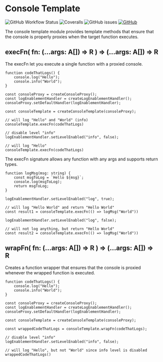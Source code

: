 # Console Template

![GitHub Workflow Status](https://img.shields.io/github/workflow/status/link-intersystems/console-redirection/Node.js%20CI)
![Coveralls](https://img.shields.io/coveralls/github/link-intersystems/console-redirection)
![GitHub issues](https://img.shields.io/github/issues-raw/link-intersystems/console-redirection)
[![GitHub](https://img.shields.io/github/license/link-intersystems/console-redirection?label=license)](LICENSE.md)

The console template module provides template methods that ensure that the console is properly proxies when the target function executes.

## execFn( fn: (...args: A[]) => R ) => (...args: A[]) => R

The execFn let you execute a single function with a proxied console.

    function codeThatLogs() {
        console.log("Hello");
        console.info("World");
    }

    const consoleProxy = createConsoleProxy();
    const logEnablementHandler = createLogEnablementHandler();
    consoleProxy.setDefaultHandler(logEnablementHandler);

    const consoleTemplate = createConsoleTemplate(consoleProxy);

    // will log "Hello" and "World" (info)
    consoleTemplate.execFn(codeThatLogs)

    // disable level "info"
    logEnablementHandler.setLevelEnabled("info", false);

    // will log "Hello"
    consoleTemplate.execFn(codeThatLogs)

The execFn signature allows any function with any args and supports return types.

    function logMsg(msg: string) {
        const msgToLog = `Hello ${msg}`;
        console.log(msgToLog);
        return msgToLog;
    }

    logEnablementHandler.setLevelEnabled("log", true);

    // will log "Hello World" and return "Hello World"
    const result1 = consoleTemplate.execFn(() => logMsg("World"))

    logEnablementHandler.setLevelEnabled("log", false);

    // will not log anything, but return "Hello World"
    const result2 = consoleTemplate.execFn(() => logMsg("World"))

## wrapFn( fn: (...args: A[]) => R ) => (...args: A[]) => R

Creates a function wrapper that ensures that the console is proxied whenever the wrapped function is executed.

    function codeThatLogs() {
        console.log("Hello");
        console.info("World");
    }

    const consoleProxy = createConsoleProxy();
    const logEnablementHandler = createLogEnablementHandler();
    consoleProxy.setDefaultHandler(logEnablementHandler);

    const consoleTemplate = createConsoleTemplate(consoleProxy);

    const wrappedCodeThatLogs = consoleTemplate.wrapFn(codeThatLogs);

    // disable level "info"
    logEnablementHandler.setLevelEnabled("info", false);

    // will log "Hello", but not "World" since info level is disabled
    wrappedCodeThatLogs()
